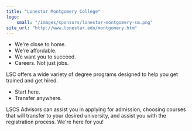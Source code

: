 ```yaml
---
title: "Lonestar Montgomery College"
logo:
    small: "/images/sponsors/lonestar-montgomery-sm.png"
site_url: "http://www.lonestar.edu/montgomery.htm"    
---
```


* We're close to home.
* We're affordable.
* We want you to succeed.
* Careers. Not just jobs.

LSC offers a wide variety of degree programs designed to help you get trained and get hired.

* Start here. 
* Transfer anywhere.

LSCS Advisors can assist you in applying for admission, choosing courses that will transfer to your desired university, and assist you with the registration process. We're here for you!
